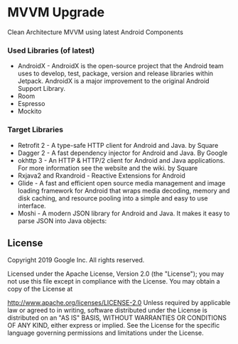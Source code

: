 # MVVM Upgrade
Clean Architecture MVVM using latest Android Components

### Used Libraries (of latest)

- AndroidX - AndroidX is the open-source project that the Android team uses to develop, test, package, version and release libraries within Jetpack. AndroidX is a major improvement to the original Android Support Library.
- Room
- Espresso
- Mockito


### Target Libraries

- Retrofit 2 - A type-safe HTTP client for Android and Java. by Square
- Dagger 2 - A fast dependency injector for Android and Java. By Google
- okhttp 3 - An HTTP & HTTP/2 client for Android and Java applications. For more information see the website and the wiki. by Square
- Rxjava2 and Rxandroid - Reactive Extensions for Android
- Glide - A fast and efficient open source media management and image loading framework for Android that wraps media decoding, memory and disk caching, and resource pooling into a simple and easy to use interface.
- Moshi - A modern JSON library for Android and Java. It makes it easy to parse JSON into Java objects:

## License
Copyright 2019 Google Inc. All rights reserved.

Licensed under the Apache License, Version 2.0 (the "License"); you may not use this file except in compliance with the License. You may obtain a copy of the License at

http://www.apache.org/licenses/LICENSE-2.0
Unless required by applicable law or agreed to in writing, software distributed under the License is distributed on an "AS IS" BASIS, WITHOUT WARRANTIES OR CONDITIONS OF ANY KIND, either express or implied. See the License for the specific language governing permissions and limitations under the License.
